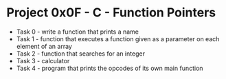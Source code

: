 # Project 0x0F - C - Function Pointers

+ Task 0 - write a function that prints a name 
+ Task 1 - function that executes a function given as a parameter on each element of an array 
+ Task 2 - function that searches for an integer 
+ Task 3 - calculator 
+ Task 4 - program that prints the opcodes of its own main function
